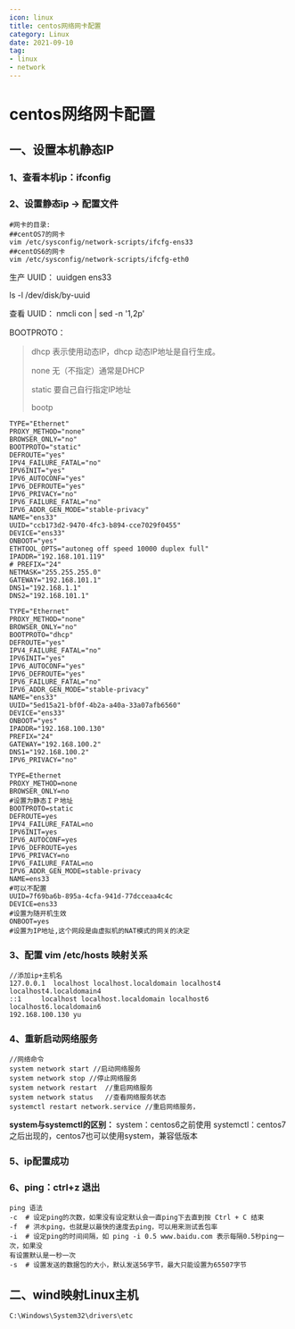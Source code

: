 ```yaml
---
icon: linux
title: centos网络网卡配置
category: Linux
date: 2021-09-10
tag:
- linux
- network
---
```




# centos网络网卡配置

## 一、设置本机静态IP
### 1、查看本机ip：ifconfig

### 2、设置静态ip -> 配置文件

```shell
#网卡的目录:
##centOS7的网卡
vim /etc/sysconfig/network-scripts/ifcfg-ens33
##centOS6的网卡
vim /etc/sysconfig/network-scripts/ifcfg-eth0
```

生产 UUID： uuidgen ens33

ls -l /dev/disk/by-uuid

查看 UUID： nmcli con | sed -n '1,2p'

BOOTPROTO：

> dhcp 表示使用动态IP，dhcp 动态IP地址是自行生成。
>
> none 无（不指定）通常是DHCP
>
> static 要自己自行指定IP地址
>
> bootp

```shell
TYPE="Ethernet"
PROXY_METHOD="none"
BROWSER_ONLY="no"
BOOTPROTO="static"
DEFROUTE="yes"
IPV4_FAILURE_FATAL="no"
IPV6INIT="yes"
IPV6_AUTOCONF="yes"
IPV6_DEFROUTE="yes"
IPV6_PRIVACY="no"
IPV6_FAILURE_FATAL="no"
IPV6_ADDR_GEN_MODE="stable-privacy"
NAME="ens33"
UUID="ccb173d2-9470-4fc3-b894-cce7029f0455"
DEVICE="ens33"
ONBOOT="yes"
ETHTOOL_OPTS="autoneg off speed 10000 duplex full"
IPADDR="192.168.101.119"
# PREFIX="24"
NETMASK="255.255.255.0"
GATEWAY="192.168.101.1"
DNS1="192.168.1.1"
DNS2="192.168.101.1"
```

```shell
TYPE="Ethernet"
PROXY_METHOD="none"
BROWSER_ONLY="no"
BOOTPROTO="dhcp"
DEFROUTE="yes"
IPV4_FAILURE_FATAL="no"
IPV6INIT="yes"
IPV6_AUTOCONF="yes"
IPV6_DEFROUTE="yes"
IPV6_FAILURE_FATAL="no"
IPV6_ADDR_GEN_MODE="stable-privacy"
NAME="ens33"
UUID="5ed15a21-bf0f-4b2a-a40a-33a07afb6560"
DEVICE="ens33"
ONBOOT="yes"
IPADDR="192.168.100.130"
PREFIX="24"
GATEWAY="192.168.100.2"
DNS1="192.168.100.2"
IPV6_PRIVACY="no"
```



```shell
TYPE=Ethernet
PROXY_METHOD=none
BROWSER_ONLY=no
#设置为静态ＩＰ地址
BOOTPROTO=static
DEFROUTE=yes
IPV4_FAILURE_FATAL=no
IPV6INIT=yes
IPV6_AUTOCONF=yes
IPV6_DEFROUTE=yes
IPV6_PRIVACY=no
IPV6_FAILURE_FATAL=no
IPV6_ADDR_GEN_MODE=stable-privacy
NAME=ens33
#可以不配置
UUID=7f69ba6b-895a-4cfa-941d-77dcceaa4c4c
DEVICE=ens33
#设置为随开机生效
ONBOOT=yes
#设置为IP地址,这个网段是由虚拟机的NAT模式的网关的决定
```

### 3、配置 vim /etc/hosts 映射关系

```shell
//添加ip+主机名
127.0.0.1  localhost localhost.localdomain localhost4 localhost4.localdomain4
::1     localhost localhost.localdomain localhost6 localhost6.localdomain6
192.168.100.130 yu
```



### 4、重新启动网络服务

```shell
//网络命令
system network start //启动网络服务
system network stop //停止网络服务
system network restart  //重启网络服务
system network status   //查看网络服务状态
systemctl restart network.service //重启网络服务，
```

**system与systemctl的区别：**
  system：centos6之前使用
  systemctl：centos7之后出现的，centos7也可以使用system，兼容低版本



### 5、ip配置成功
### 6、ping：ctrl+z 退出

```shell
ping 语法
-c  # 设定ping的次数，如果没有设定默认会一直ping下去直到按 Ctrl + C 结束
-f  # 洪水ping，也就是以最快的速度去ping，可以用来测试丢包率
-i  # 设定ping的时间间隔，如 ping -i 0.5 www.baidu.com 表示每隔0.5秒ping一次，如果没
有设置默认是一秒一次
-s  # 设置发送的数据包的大小，默认发送56字节，最大只能设置为65507字节
```



## 二、wind映射Linux主机



`C:\Windows\System32\drivers\etc`





